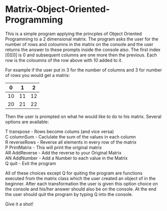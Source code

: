 # Matrix-Object-Oriented-Programming

This is a simple program applying the princples of Object Oriented Programming to a 2 dimensional matrix. The program asks the user 
for the number of rows and coloumns in the matrix on the console and the user returns the answer to these prompts inside the console also.
The first index [0][0] is 0 and subsequent columns are one more then the previous. Each
row is the coloumns of the row above with 10 added to it. 

For example if the user put in 3 for the number of columns and 3 for number of rows you would get a matrix:

| 0  | 1  | 2  |
|----|----|----|
| 10 | 11 | 12 |
| 20 | 21 | 22 |


Then the user is prompted on what he would like to do to his matrix. Several options are available:

T transpose   - Rows become colums (and vice versa)\
C columnSum   - Caclulate the sum of the values in each column\
R reverseRows - Reverse all elements in every row of the matrix\
P PrintMatrix - This will print the original matrix\
AR AddReverse - Add the reverse to your Original Matrix\
AN AddNumber  - Add a Number to each value in the Matrix\
Q quit        - Exit the program

All of these choices except Q for quiting the program are functions executed from the matrix class which the user created an 
object of in the beginner. After each transformation the user is given this option choice on the console and his/her answer 
should also be on the console. At the end the user should quit the program by typing Q into the console. 

Give it a shot! 
